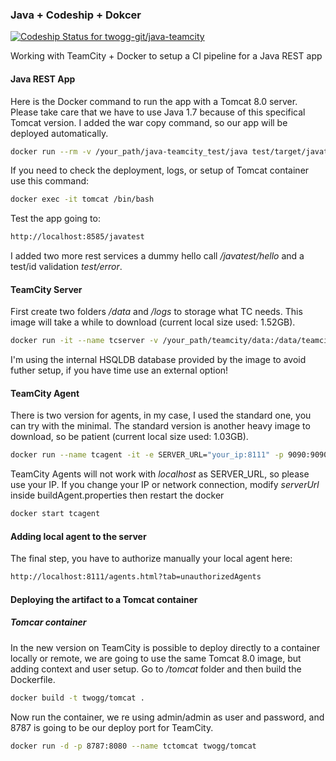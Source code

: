 
### Java + Codeship + Dokcer
[![Codeship Status for twogg-git/java-teamcity](https://app.codeship.com/projects/b1a1da20-d275-0137-634b-26e80c92f4d3/status?branch=master)](https://app.codeship.com/projects/369866)

Working with TeamCity + Docker to setup a CI pipeline for a Java REST app

#### Java REST App
Here is the Docker command to run the app with a Tomcat 8.0 server. Please take care that we have to use Java 1.7 because of this specifical Tomcat version. I added the war copy command, so our app will be deployed automatically. 
```sh
docker run --rm -v /your_path/java-teamcity_test/java test/target/javatest.war:/usr/local/tomcat/webapps/javatest.war -it -p 8585:8080 --name=tomcat tomcat:8.0
```

If you need to check the deployment, logs, or setup of Tomcat container use this command:
```sh
docker exec -it tomcat /bin/bash
```

Test the app going to:
```sh
http://localhost:8585/javatest
```
I added two more rest services a dummy hello call */javatest/hello* and a test/id validation *test/error*.

#### TeamCity Server 
First create two folders */data* and */logs* to storage what TC needs. This image will take a while to download (current local size used: 1.52GB).
```sh
docker run -it --name tcserver -v /your_path/teamcity/data:/data/teamcity_server/datadir -v /your_path/teamcity/logs:/opt/teamcity/logs -p 8111:8111 jetbrains/teamcity-server
```
I'm using the internal HSQLDB database provided by the image to avoid futher setup, if you have time use an external option!

#### TeamCity Agent 
There is two version for agents, in my case, I used the standard one, you can try with the minimal. The standard version is another heavy image to download, so be patient (current local size used: 1.03GB).
```sh
docker run --name tcagent -it -e SERVER_URL="your_ip:8111" -p 9090:9090 -v /your_path/teamcity/agent:/data/teamcity_agent/conf jetbrains/teamcity-agent
```
TeamCity Agents will not work with *localhost* as SERVER_URL, so please use your IP. If you change your IP or network connection, modify *serverUrl* inside buildAgent.properties then restart the docker
```sh
docker start tcagent
```

#### Adding local agent to the server
The final step, you have to authorize manually your local agent here:
```sh
http://localhost:8111/agents.html?tab=unauthorizedAgents
```

#### Deploying the artifact to a Tomcat container

##### Tomcar container
In the new version on TeamCity is possible to deploy directly to a container locally or remote, we are going to use the same Tomcat 8.0 image, but adding context and user setup. Go to */tomcat* folder and then build the Dockerfile.
```sh
docker build -t twogg/tomcat .
```
Now run the container, we re using admin/admin as user and password, and 8787 is going to be our deploy port for TeamCity.
```sh
docker run -d -p 8787:8080 --name tctomcat twogg/tomcat
```
